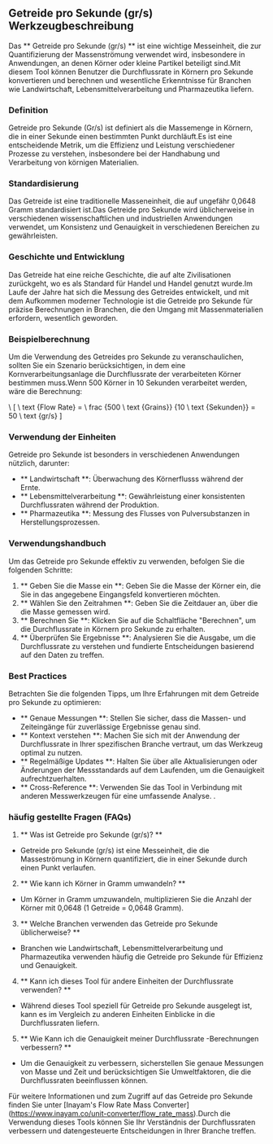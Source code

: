 ## Getreide pro Sekunde (gr/s) Werkzeugbeschreibung

Das ** Getreide pro Sekunde (gr/s) ** ist eine wichtige Messeinheit, die zur Quantifizierung der Massenströmung verwendet wird, insbesondere in Anwendungen, an denen Körner oder kleine Partikel beteiligt sind.Mit diesem Tool können Benutzer die Durchflussrate in Körnern pro Sekunde konvertieren und berechnen und wesentliche Erkenntnisse für Branchen wie Landwirtschaft, Lebensmittelverarbeitung und Pharmazeutika liefern.

### Definition

Getreide pro Sekunde (Gr/s) ist definiert als die Massemenge in Körnern, die in einer Sekunde einen bestimmten Punkt durchläuft.Es ist eine entscheidende Metrik, um die Effizienz und Leistung verschiedener Prozesse zu verstehen, insbesondere bei der Handhabung und Verarbeitung von körnigen Materialien.

### Standardisierung

Das Getreide ist eine traditionelle Masseneinheit, die auf ungefähr 0,0648 Gramm standardisiert ist.Das Getreide pro Sekunde wird üblicherweise in verschiedenen wissenschaftlichen und industriellen Anwendungen verwendet, um Konsistenz und Genauigkeit in verschiedenen Bereichen zu gewährleisten.

### Geschichte und Entwicklung

Das Getreide hat eine reiche Geschichte, die auf alte Zivilisationen zurückgeht, wo es als Standard für Handel und Handel genutzt wurde.Im Laufe der Jahre hat sich die Messung des Getreides entwickelt, und mit dem Aufkommen moderner Technologie ist die Getreide pro Sekunde für präzise Berechnungen in Branchen, die den Umgang mit Massenmaterialien erfordern, wesentlich geworden.

### Beispielberechnung

Um die Verwendung des Getreides pro Sekunde zu veranschaulichen, sollten Sie ein Szenario berücksichtigen, in dem eine Kornverarbeitungsanlage die Durchflussrate der verarbeiteten Körner bestimmen muss.Wenn 500 Körner in 10 Sekunden verarbeitet werden, wäre die Berechnung:

\ [
\ text {Flow Rate} = \ frac {500 \ text {Grains}} {10 \ text {Sekunden}} = 50 \ text {gr/s}
\]

### Verwendung der Einheiten

Getreide pro Sekunde ist besonders in verschiedenen Anwendungen nützlich, darunter:

- ** Landwirtschaft **: Überwachung des Körnerflusss während der Ernte.
- ** Lebensmittelverarbeitung **: Gewährleistung einer konsistenten Durchflussraten während der Produktion.
- ** Pharmazeutika **: Messung des Flusses von Pulversubstanzen in Herstellungsprozessen.

### Verwendungshandbuch

Um das Getreide pro Sekunde effektiv zu verwenden, befolgen Sie die folgenden Schritte:

1. ** Geben Sie die Masse ein **: Geben Sie die Masse der Körner ein, die Sie in das angegebene Eingangsfeld konvertieren möchten.
2. ** Wählen Sie den Zeitrahmen **: Geben Sie die Zeitdauer an, über die die Masse gemessen wird.
3. ** Berechnen Sie **: Klicken Sie auf die Schaltfläche "Berechnen", um die Durchflussrate in Körnern pro Sekunde zu erhalten.
4. ** Überprüfen Sie Ergebnisse **: Analysieren Sie die Ausgabe, um die Durchflussrate zu verstehen und fundierte Entscheidungen basierend auf den Daten zu treffen.

### Best Practices

Betrachten Sie die folgenden Tipps, um Ihre Erfahrungen mit dem Getreide pro Sekunde zu optimieren:

- ** Genaue Messungen **: Stellen Sie sicher, dass die Massen- und Zeiteingänge für zuverlässige Ergebnisse genau sind.
- ** Kontext verstehen **: Machen Sie sich mit der Anwendung der Durchflussrate in Ihrer spezifischen Branche vertraut, um das Werkzeug optimal zu nutzen.
- ** Regelmäßige Updates **: Halten Sie über alle Aktualisierungen oder Änderungen der Messstandards auf dem Laufenden, um die Genauigkeit aufrechtzuerhalten.
- ** Cross-Reference **: Verwenden Sie das Tool in Verbindung mit anderen Messwerkzeugen für eine umfassende Analyse.
.

### häufig gestellte Fragen (FAQs)

1. ** Was ist Getreide pro Sekunde (gr/s)? **
- Getreide pro Sekunde (gr/s) ist eine Messeinheit, die die Masseströmung in Körnern quantifiziert, die in einer Sekunde durch einen Punkt verlaufen.

2. ** Wie kann ich Körner in Gramm umwandeln? **
- Um Körner in Gramm umzuwandeln, multiplizieren Sie die Anzahl der Körner mit 0,0648 (1 Getreide = 0,0648 Gramm).

3. ** Welche Branchen verwenden das Getreide pro Sekunde üblicherweise? **
- Branchen wie Landwirtschaft, Lebensmittelverarbeitung und Pharmazeutika verwenden häufig die Getreide pro Sekunde für Effizienz und Genauigkeit.

4. ** Kann ich dieses Tool für andere Einheiten der Durchflussrate verwenden? **
- Während dieses Tool speziell für Getreide pro Sekunde ausgelegt ist, kann es im Vergleich zu anderen Einheiten Einblicke in die Durchflussraten liefern.

5. ** Wie Kann ich die Genauigkeit meiner Durchflussrate -Berechnungen verbessern? **
- Um die Genauigkeit zu verbessern, sicherstellen Sie genaue Messungen von Masse und Zeit und berücksichtigen Sie Umweltfaktoren, die die Durchflussraten beeinflussen können.

Für weitere Informationen und zum Zugriff auf das Getreide pro Sekunde finden Sie unter [Inayam's Flow Rate Mass Converter] (https://www.inayam.co/unit-converter/flow_rate_mass).Durch die Verwendung dieses Tools können Sie Ihr Verständnis der Durchflussraten verbessern und datengesteuerte Entscheidungen in Ihrer Branche treffen.